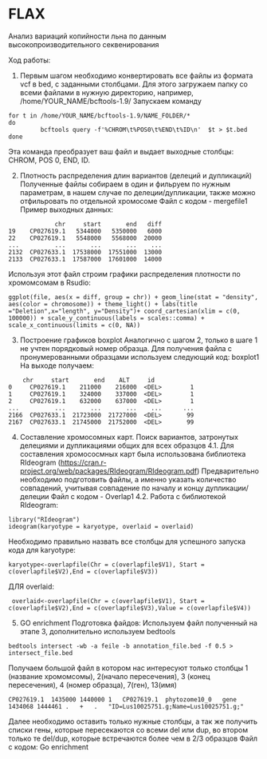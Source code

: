 # FLAX
Анализ вариаций копийности льна по данным высокопроизводительного секвенирования

Ход работы:
1. Первым шагом необходимо конвертировать все файлы из формата vcf в bed, с заданными столбцами.
Для этого загружаем папку со всеми файлами в нужную директорию, например, /home/YOUR_NAME/bcftools-1.9/
Запускаем команду

```
for t in /home/YOUR_NAME/bcftools-1.9/NAME_FOLDER/*
do 
         bcftools query -f'%CHROM\t%POS0\t%END\t%ID\n'  $t > $t.bed
done
```
Эта команда преобразует ваш файл и выдает выходные столбцы: CHROM, POS 0, END, ID.

2.	Плотность распределения длин вариантов (делеций и дупликаций)
Полученные файлы собираем в один и фильруем по нужным параметрам, в нашем случае по делеции/дупликации, также можно отфильровать по отдельной хромосоме
Файл с кодом - mergefile1
Пример выходных данных:
```
             chr     start       end   diff
19    CP027619.1   5344000   5350000   6000
22    CP027619.1   5548000   5568000  20000
...          ...       ...       ...    ...
2132  CP027633.1  17538000  17551000  13000
2133  CP027633.1  17587000  17601000  14000
```
Используя этот файл строим графики распределения плотности по хромомсомам в Rsudio:

```
ggplot(file, aes(x = diff, group = chr)) + geom_line(stat = "density", aes(color = chromosome)) + theme_light() + labs(title ="Deletion",x="length", y="Density")+ coord_cartesian(xlim = c(0, 100000)) + scale_y_continuous(labels = scales::comma) + scale_x_continuous(limits = c(0, NA)) 
```
3. Построение графиков boxplot 
Аналогично с шагом 2, только в шаге 1 не учтен порядковый номер образца.
Для получения файла с пронумерованными образцами используем следующий код: boxplot1
На выходе получаем: 
```
    chr     start       end    ALT     id
0     CP027619.1    211000    216000  <DEL>        1
1     CP027619.1    324000    337000  <DEL>        1
2     CP027619.1    632000    637000  <DEL>        1
...          ...       ...       ...    ...      ...
2166  CP027633.1  21723000  21727000  <DEL>       99
2167  CP027633.1  21745000  21752000  <DEL>       99
```
4. Составление хромосомных карт. Поиск вариантов, затронутых делециями и дупликациями общих для всех образцов
4.1. Для составления хромососмных карт была использована библиотека RIdeogram (https://cran.r-project.org/web/packages/RIdeogram/RIdeogram.pdf)
Предварительно необходимо подготовить файлы, а именно указать количество совпадений, учитывая совпадение по началу и концу дупликации/делеции
Файл с кодом - Overlap1
4.2. Работа с библиотекой RIdeogram:

```
library("RIdeogram")
ideogram(karyotype = karyotype, overlaid = overlaid)
```
Необходимо правильно назвать все столбцы для успешного запуска кода
для karyotype:
```
karyotype<-overlapfile(Chr = c(overlapfile$V1), Start = c(overlapfile$V2),End = c(overlapfile$V3))
```
ДЛЯ overlaid:
```
 overlaid<-overlapfile(Chr = c(overlapfile$V1), Start = c(overlapfile$V2),End = c(overlapfile$V3),Value = c(overlapfile$V4))
```
5. GO enrichment 
Подготовка файдов: Используем файл полученный на этапе  3, дополнительно используем bedtools
```
bedtools intersect -wb -a feile -b annotation_file.bed -f 0.5 > intersect_file.bed
```
Получаем большой файл в котором нас интересуют только столбцы 1 (название хромомсомы), 2(начало пересечения), 3 (конец пересечения),  4 (номер образца), 7(ген), 13(имя)
```
CP027619.1	1435000	1440000	1	CP027619.1	phytozome10_0	gene	1434068	1444461	.	+	.	"ID=Lus10025751.g;Name=Lus10025751.g;"
```
Далее необходимо оставить только нужные столбцы, а так же получить списки гены, которые пересекаются со всеми del или dup, во втором только те del/dup, которые встречаются более чем в 2/3 образцов
Файл с кодом: Go enrichment
